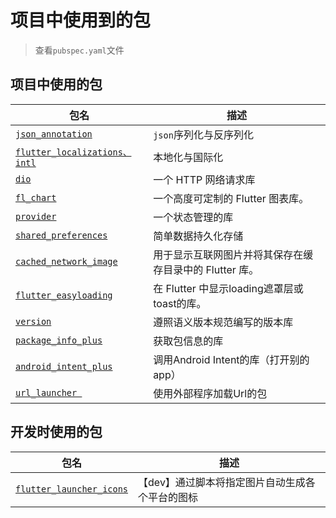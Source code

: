 # 项目中使用到的包

> 查看`pubspec.yaml`文件

## 项目中使用的包

| 包名                                                                    | 描述                                                    |
| ----------------------------------------------------------------------- | ------------------------------------------------------- |
| [`json_annotation`](https://pub.dev/packages/json_annotation)           | `json`序列化与反序列化                                  |
| [`flutter_localizations、intl`][internationalization]                   | 本地化与国际化                                          |
| [`dio`](https://pub.dev/packages/dio)                                   | 一个 HTTP 网络请求库                                    |
| [`fl_chart`](https://pub.dev/packages/fl_chart)                         | 一个高度可定制的 Flutter 图表库。                       |
| [`provider`](https://pub.dev/packages/provider)                         | 一个状态管理的库                                        |
| [`shared_preferences`](https://pub.dev/packages/shared_preferences)     | 简单数据持久化存储                                      |
| [`cached_network_image`](https://pub.dev/packages/cached_network_image) | 用于显示互联网图片并将其保存在缓存目录中的 Flutter 库。 |
| [`flutter_easyloading`](https://pub.dev/packages/flutter_easyloading)   | 在 Flutter 中显示loading遮罩层或toast的库。             |
| [`version`](https://pub.dev/packages/version)                           | 遵照语义版本规范编写的版本库                            |
| [`package_info_plus`](https://pub.dev/packages/package_info_plus)       | 获取包信息的库                                          |
| [`android_intent_plus`](https://pub.dev/packages/android_intent_plus)   | 调用Android Intent的库（打开别的app）                   |
| [`url_launcher `](https://pub.dev/packages/url_launcher )               | 使用外部程序加载Url的包                                 |


## 开发时使用的包

| 包名                                                                        | 描述                                            |
| --------------------------------------------------------------------------- | ----------------------------------------------- |
| [`flutter_launcher_icons`](https://pub.dev/packages/flutter_launcher_icons) | 【dev】通过脚本将指定图片自动生成各个平台的图标 |


[internationalization]:https://flutter.cn/docs/accessibility-and-localization/internationalization
